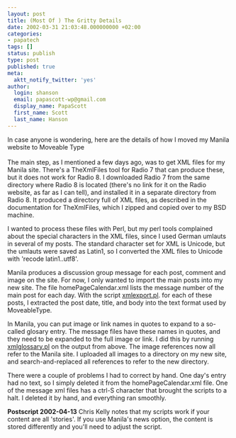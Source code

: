 ```yaml
---
layout: post
title: (Most Of ) The Gritty Details
date: 2002-03-31 21:03:48.000000000 +02:00
categories:
- papatech
tags: []
status: publish
type: post
published: true
meta:
  aktt_notify_twitter: 'yes'
author:
  login: shanson
  email: papascott-wp@gmail.com
  display_name: PapaScott
  first_name: Scott
  last_name: Hanson
---
```

<p>In case anyone is wondering, here are the details of how I moved my Manila website to Moveable Type<br />
<!--more--><br />
The main step, as I mentioned a few days ago, was to get XML files for my Manila site. There's a TheXmlFiles tool for Radio 7 that can produce these, but it does not work for Radio 8. I downloaded Radio 7 from the same directory where Radio 8 is located (there's no link for it on the Radio website, as far as I can tell), and installed it in a separate directory from Radio 8. It produced a directory full of XML files, as described in the documentation for TheXmlFiles, which I zipped and copied over to my BSD machine.</p>
<p>I wanted to process these files with Perl, but my perl tools complained about the special characters in the XML files, since I used German umlauts in several of my posts. The standard character set for XML is Unicode, but the umlauts were saved as Latin1, so I converted the XML files to Unicode with 'recode latin1..utf8'.</p>
<p>Manila produces a discussion group message for each post, comment and image on the site. For now, I only wanted to import the main posts into my new site. The file homePageCalendar.xml lists the message number of the main post for each day. With the script <a href="http://www.papascott.de/wordpress/wp-content/uploads/2002/03/xmlexport.txt">xmlexport.pl</a>. for each of these posts, I extracted the post date, title, and body into the text format used by MoveableType.</p>
<p>In Manila, you can put image or link names in quotes to expand to a so-called glosary entry. The message files have these names in quotes, and they need to be expanded to the full image or link. I did this by running <a href="http://www.papascott.de/wordpress/wp-content/uploads/2002/03/xmlglossary.txt">xmlglossary.pl</a> on the output from above. The image references now all refer to the Manila site. I uploaded all images to a directory on my new site, and search-and-replaced all references to refer to the new directory.</p>
<p>There were a couple of problems I had to correct by hand. One day's entry had no text, so I simply deleted it from the homePageCalendar.xml file. One of the message xml files has a ctrl-S character that brought the scripts to a halt. I deleted it by hand, and everything ran smoothly.</p>
<p><b>Postscript 2002-04-13</b> Chris Kelly notes that my scripts work if your content are all 'stories'. If you use Manila's news option, the content is stored differently and you'll need to adjust the script.</p>
